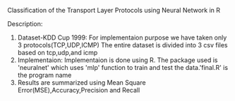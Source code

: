 Classification of the Transport Layer Protocols using Neural Network in R

Description:
1. Dataset-KDD Cup 1999: For implementaion purpose we have taken only 3 protocols(TCP,UDP,ICMP)
   The entire dataset is divided into 3 csv files based on tcp,udp,and icmp
2. Implementaion: Implementaion is done using R. The package used is 'neuralnet' which uses 'mlp' function to train and test      the data.'final.R' is the program name
3. Results are summarized using Mean Square Error(MSE),Accuracy,Precision and Recall
